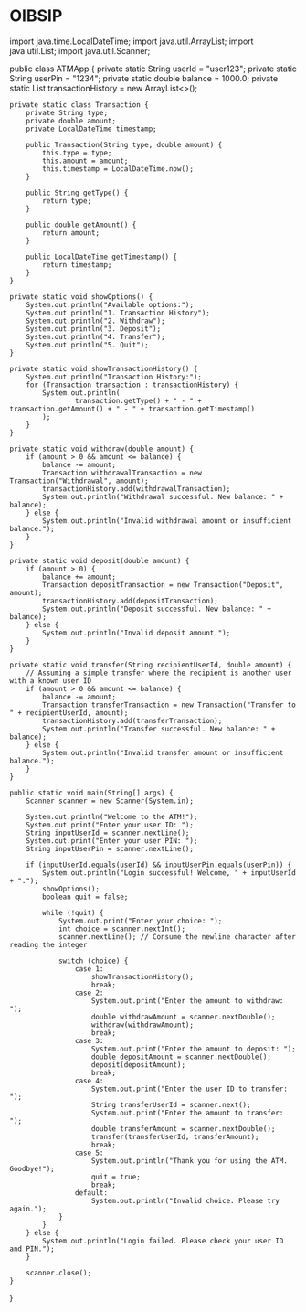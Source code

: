 # OIBSIP
import java.time.LocalDateTime;
import java.util.ArrayList;
import java.util.List;
import java.util.Scanner;

public class ATMApp {
    private static String userId = "user123";
    private static String userPin = "1234";
    private static double balance = 1000.0;
    private static List<Transaction> transactionHistory = new ArrayList<>();

    private static class Transaction {
        private String type;
        private double amount;
        private LocalDateTime timestamp;

        public Transaction(String type, double amount) {
            this.type = type;
            this.amount = amount;
            this.timestamp = LocalDateTime.now();
        }

        public String getType() {
            return type;
        }

        public double getAmount() {
            return amount;
        }

        public LocalDateTime getTimestamp() {
            return timestamp;
        }
    }

    private static void showOptions() {
        System.out.println("Available options:");
        System.out.println("1. Transaction History");
        System.out.println("2. Withdraw");
        System.out.println("3. Deposit");
        System.out.println("4. Transfer");
        System.out.println("5. Quit");
    }

    private static void showTransactionHistory() {
        System.out.println("Transaction History:");
        for (Transaction transaction : transactionHistory) {
            System.out.println(
                    transaction.getType() + " - " + transaction.getAmount() + " - " + transaction.getTimestamp()
            );
        }
    }

    private static void withdraw(double amount) {
        if (amount > 0 && amount <= balance) {
            balance -= amount;
            Transaction withdrawalTransaction = new Transaction("Withdrawal", amount);
            transactionHistory.add(withdrawalTransaction);
            System.out.println("Withdrawal successful. New balance: " + balance);
        } else {
            System.out.println("Invalid withdrawal amount or insufficient balance.");
        }
    }

    private static void deposit(double amount) {
        if (amount > 0) {
            balance += amount;
            Transaction depositTransaction = new Transaction("Deposit", amount);
            transactionHistory.add(depositTransaction);
            System.out.println("Deposit successful. New balance: " + balance);
        } else {
            System.out.println("Invalid deposit amount.");
        }
    }

    private static void transfer(String recipientUserId, double amount) {
        // Assuming a simple transfer where the recipient is another user with a known user ID
        if (amount > 0 && amount <= balance) {
            balance -= amount;
            Transaction transferTransaction = new Transaction("Transfer to " + recipientUserId, amount);
            transactionHistory.add(transferTransaction);
            System.out.println("Transfer successful. New balance: " + balance);
        } else {
            System.out.println("Invalid transfer amount or insufficient balance.");
        }
    }

    public static void main(String[] args) {
        Scanner scanner = new Scanner(System.in);

        System.out.println("Welcome to the ATM!");
        System.out.print("Enter your user ID: ");
        String inputUserId = scanner.nextLine();
        System.out.print("Enter your user PIN: ");
        String inputUserPin = scanner.nextLine();

        if (inputUserId.equals(userId) && inputUserPin.equals(userPin)) {
            System.out.println("Login successful! Welcome, " + inputUserId + ".");
            showOptions();
            boolean quit = false;

            while (!quit) {
                System.out.print("Enter your choice: ");
                int choice = scanner.nextInt();
                scanner.nextLine(); // Consume the newline character after reading the integer

                switch (choice) {
                    case 1:
                        showTransactionHistory();
                        break;
                    case 2:
                        System.out.print("Enter the amount to withdraw: ");
                        double withdrawAmount = scanner.nextDouble();
                        withdraw(withdrawAmount);
                        break;
                    case 3:
                        System.out.print("Enter the amount to deposit: ");
                        double depositAmount = scanner.nextDouble();
                        deposit(depositAmount);
                        break;
                    case 4:
                        System.out.print("Enter the user ID to transfer: ");
                        String transferUserId = scanner.next();
                        System.out.print("Enter the amount to transfer: ");
                        double transferAmount = scanner.nextDouble();
                        transfer(transferUserId, transferAmount);
                        break;
                    case 5:
                        System.out.println("Thank you for using the ATM. Goodbye!");
                        quit = true;
                        break;
                    default:
                        System.out.println("Invalid choice. Please try again.");
                }
            }
        } else {
            System.out.println("Login failed. Please check your user ID and PIN.");
        }

        scanner.close();
    }
}
